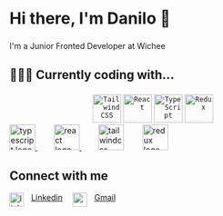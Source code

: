 <h1 align="left">Hi there, I'm Danilo 👋</h1>

###

<p align="left">I'm a Junior Fronted Developer at Wichee</p>

###

<h2 align="left">👨🏻‍💻 Currently coding with...</h2>

###

<div align="center">
	<code><img width="50" src="https://user-images.githubusercontent.com/25181517/202896760-337261ed-ee92-4979-84c4-d4b829c7355d.png" alt="Tailwind CSS" title="Tailwind CSS" ref="https://tailwindcss.com" target="_blank" rel="noreferrer"/></code>
	<code><img width="50" src="https://user-images.githubusercontent.com/25181517/183897015-94a058a6-b86e-4e42-a37f-bf92061753e5.png" alt="React" title="React"/></code>
	<code><img width="50" src="https://user-images.githubusercontent.com/25181517/183890598-19a0ac2d-e88a-4005-a8df-1ee36782fde1.png" alt="TypeScript" title="TypeScript"/></code>
	<code><img width="50" src="https://user-images.githubusercontent.com/25181517/187896150-cc1dcb12-d490-445c-8e4d-1275cd2388d6.png" alt="Redux" title="Redux"/></code>
</div>

<div align="left">
  <a href="https://www.typescriptlang.org/" target="_blank" rel="noreferrer">
  <img src="https://skillicons.dev/icons?i=ts" height="45" alt="typescript logo"  />
  </a>
  <img width="25" />
  <a href="https://react.dev/" target="_blank" rel="noreferrer">
  <img src="https://skillicons.dev/icons?i=react" height="45" alt="react logo"  />
  </a>
  <img width="25" />
  <img src="https://skillicons.dev/icons?i=tailwind" height="45" alt="tailwindcss logo"  />
  <img width="25" />
  <a href="https://redux.js.org/" target="_blank" rel="noreferrer">
  <img src="https://skillicons.dev/icons?i=redux" height="45" alt="redux logo"  />
  </a>
</div>

###

## Connect with me
<img src="https://skillicons.dev/icons?i=linkedin" valign="top" height="25" alt="linkedin logo"  /> <img width="5" /> [Linkedin](https://www.linkedin.com/in/danilo-giarlini/) <img width="10" /> <img src="https://skillicons.dev/icons?i=gmail&theme=light&theme=light" valign="top" height="25" alt="gmail logo"  /> <img width="5" /> [Gmail](mailto:danilogiarlini@gmail.com) <br/>
  
